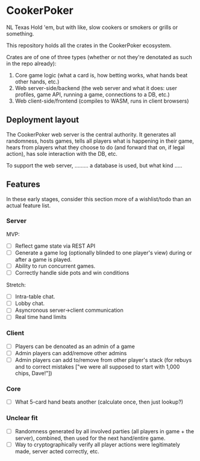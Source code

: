 # CookerPoker

NL Texas Hold 'em, but with like, slow cookers or smokers or grills or
something.

This repository holds all the crates in the CookerPoker ecosystem.

Crates are of one of three types (whether or not they're denotated as such in
the repo already):

1. Core game logic (what a card is, how betting works, what hands beat other
   hands, etc.)
2. Web server-side/backend (the web server and what it does: user profiles,
   game API, running a game, connections to a DB, etc.)
3. Web client-side/frontend (compiles to WASM, runs in client browsers)

## Deployment layout

The CookerPoker web server is the central authority. It generates all
randomness, hosts games, tells all players what is happening in their game,
hears from players what they choose to do (and forward that on, if legal
action), has sole interaction with the DB, etc.

To support the web server, ......... a database is used, but what kind .....

## Features

In these early stages, consider this section more of a wishlist/todo than an
actual feature list.

### Server

MVP:
- [ ] Reflect game state via REST API
- [ ] Generate a game log (optionally blinded to one player's view) during or
  after a game is played.
- [ ] Ability to run concurrent games.
- [ ] Correctly handle side pots and win conditions

Stretch:
- [ ] Intra-table chat.
- [ ] Lobby chat.
- [ ] Asyncronous server->client communication
- [ ] Real time hand limits

### Client

- [ ] Players can be denoated as an admin of a game
- [ ] Admin players can add/remove other admins
- [ ] Admin players can add to/remove from other player's stack (for rebuys and
  to correct mistakes ["we were all supposed to start with 1,000 chips,
Dave!"])

### Core

- [ ] What 5-card hand beats another (calculate once, then just lookup?)

### Unclear fit

- [ ] Randomness generated by all involved parties (all players in game + the
  server), combined, then used for the next hand/entire game.
- [ ] Way to cryptographically verify all player actions were legitimately
  made, server acted correctly, etc.
